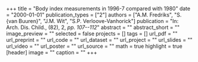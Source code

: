 +++
title = "Body index measurements in 1996-7 compared with 1980"
date = "2000-01-01"
publication_types = ["2"]
authors = ["A.M. Fredriks", "S. {van Buuren}", "J.M. Wit", "S.P. Verloove-Vanhorick"]
publication = "In: Arch. Dis. Child., (82), 2, _pp. 107--112_"
abstract = ""
abstract_short = ""
image_preview = ""
selected = false
projects = []
tags = []
url_pdf = ""
url_preprint = ""
url_code = ""
url_dataset = ""
url_project = ""
url_slides = ""
url_video = ""
url_poster = ""
url_source = ""
math = true
highlight = true
[header]
image = ""
caption = ""
+++
